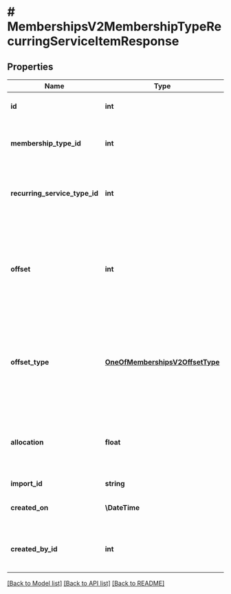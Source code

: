 # # MembershipsV2MembershipTypeRecurringServiceItemResponse

## Properties

Name | Type | Description | Notes
------------ | ------------- | ------------- | -------------
**id** | **int** | ID of the recurring service item |
**membership_type_id** | **int** | Membership type ID associated with the item |
**recurring_service_type_id** | **int** | Recurring service type ID associated with the item |
**offset** | **int** | Number of weeks or months (depending on offset type) between membership start and recurring service start |
**offset_type** | [**OneOfMembershipsV2OffsetType**](OneOfMembershipsV2OffsetType.md) | Offset type of the recurring service type associated to this item, can be weeks (0) or months (1) |
**allocation** | **float** | The percentage of deferred revenue allocated to the recurring service item |
**import_id** | **string** | Import ID | [optional]
**created_on** | **\DateTime** | When recurring service item was created |
**created_by_id** | **int** | ID of the user that created this recurring service item | [optional]

[[Back to Model list]](../../README.md#models) [[Back to API list]](../../README.md#endpoints) [[Back to README]](../../README.md)
